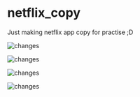 # netflix_copy

Just making netflix app copy for practise ;D

![changes](https://github.com/KacperMajcher/netflix_copy/assets/142928291/0b8c3b11-1757-4b86-9f1a-ad14d2f1651e)

![changes](https://github.com/KacperMajcher/netflix_copy/assets/142928291/4e61792b-8633-4954-bb8a-9768be9b7a2c)

![changes](https://github.com/KacperMajcher/netflix_copy/assets/142928291/0f49a753-990c-425c-8369-85fe330eed51)

![changes](https://github.com/KacperMajcher/netflix_copy/assets/142928291/59968d86-4ade-4fdd-a291-0fc08062b0a4)